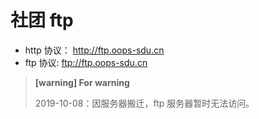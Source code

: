 # 社团 ftp

- http 协议： http://ftp.oops-sdu.cn
- ftp 协议: ftp://ftp.oops-sdu.cn

> **[warning] For warning**
>
> 2019-10-08：因服务器搬迁，ftp 服务器暂时无法访问。